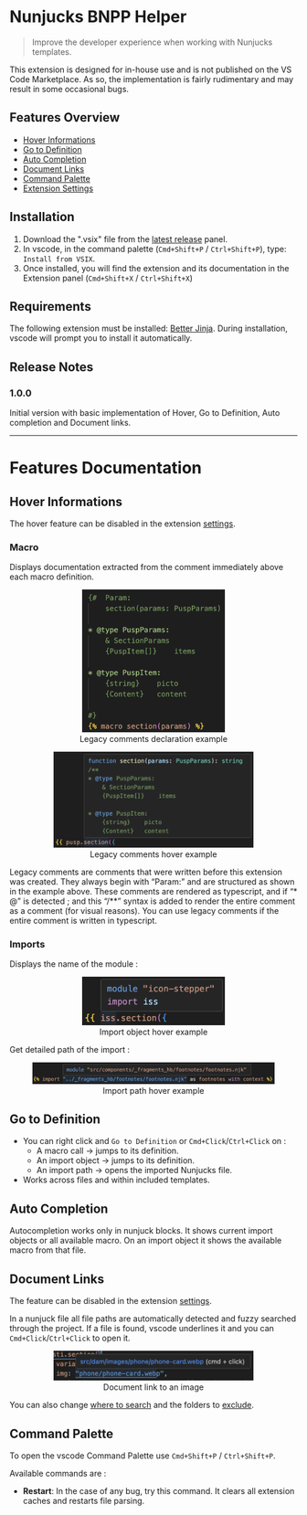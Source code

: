 # Nunjucks BNPP Helper

> Improve the developer experience when working with Nunjucks templates.

This extension is designed for in-house use and is not published on the VS Code Marketplace.
As so, the implementation is fairly rudimentary and may result in some occasional bugs.

## Features Overview

- [Hover Informations](#hover-informations)
- [Go to Definition](#go-to-definition)
- [Auto Completion](#auto-completion)
- [Document Links](#document-links)
- [Command Palette](#command-palette)
- [Extension Settings](vscode://settings/)

## Installation

1. Download the ".vsix" file from the [latest release](https://github.com/honoredup/nunjucks-bnpp-helper/releases/latest) panel.
2. In vscode, in the command palette (`Cmd+Shift+P` / `Ctrl+Shift+P`), type: `Install from VSIX`.
3. Once installed, you will find the extension and its documentation in the Extension panel (`Cmd+Shift+X` / `Ctrl+Shift+X`)

## Requirements

The following extension must be installed: [Better Jinja](vscode:extension/samuelcolvin.jinjahtml).
During installation, vscode will prompt you to install it automatically.

## Release Notes

### 1.0.0

Initial version with basic implementation of Hover, Go to Definition, Auto completion and Document links.

---

# Features Documentation

## Hover Informations

The hover feature can be disabled in the extension [settings](vscode://settings/nunjucks-bnpp-helper.hover.enabled).

### Macro

Displays documentation extracted from the comment immediately above each macro definition.

<figure align="center">
  <img src="images/examples/hover.legacy.declaration.png" width="250" alt="Legacy comments declaration example" />
  <figcaption>Legacy comments declaration example</figcaption>
</figure>

<figure align="center">
  <img src="images/examples/hover.legacy.hover.png" width="350" alt="Legacy comments hover example" />
  <figcaption>Legacy comments hover example</figcaption>
</figure>

Legacy comments are comments that were written before this extension was created.
They always begin with “Param:” and are structured as shown in the example above.
These comments are rendered as typescript, and if “* @” is detected ; and this “/**” syntax is added to render the entire comment as a comment (for visual reasons).
You can use legacy comments if the entire comment is written in typescript.

### Imports

Displays the name of the module :

<figure align="center">
  <img src="images/examples/hover.imports.png" width="250" alt="Import object hover example" />
  <figcaption>Import object hover example</figcaption>
</figure>

Get detailed path of the import :

<figure align="center">
  <img src="images/examples/hover.imports.str.png" width="550" alt="Import path hover example" />
  <figcaption>Import path hover example</figcaption>
</figure>


## Go to Definition

- You can right click and `Go to Definition` or `Cmd+Click`/`Ctrl+Click` on :
    - A macro call → jumps to its definition.
    - An import object → jumps to its definition.
    - An import path → opens the imported Nunjucks file.
- Works across files and within included templates.


## Auto Completion

Autocompletion works only in nunjuck blocks.
It shows current import objects or all available macro.
On an import object it shows the available macro from that file.


## Document Links

The feature can be disabled in the extension [settings](vscode://settings/nunjucks-bnpp-helper.docLinks.enabled).

In a nunjuck file all file paths are automatically detected and fuzzy searched through the project.
If a file is found, vscode underlines it and you can `Cmd+Click`/`Ctrl+Click` to open it.

<figure align="center">
  <img src="images/examples/doc-links.png" width="350" alt="Document link to an image" />
  <figcaption>Document link to an image</figcaption>
</figure>

You can also change [where to search](vscode://settings/nunjucks-bnpp-helper.docLinks.includePaths) and the folders to [exclude](vscode://settings/nunjucks-bnpp-helper.docLinks.excludePaths).


## Command Palette

To open the vscode Command Palette use `Cmd+Shift+P` / `Ctrl+Shift+P`.

Available commands are :

- **Restart**: In the case of any bug, try this command. It clears all extension caches and restarts file parsing.

